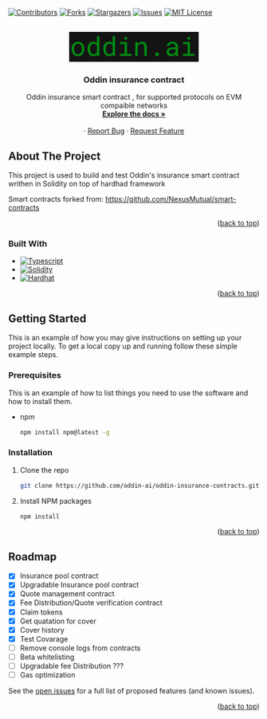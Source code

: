 <!-- PROJECT SHIELDS -->
[![Contributors][contributors-shield]][contributors-url]
[![Forks][forks-shield]][forks-url]
[![Stargazers][stars-shield]][stars-url]
[![Issues][issues-shield]][issues-url]
[![MIT License][license-shield]][license-url]

<!-- PROJECT LOGO -->
<br />
<div align="center">
  <a href="https://github.com/oddin-ai/oddin-insurance-contracts">
    <img src="images/logo.png" alt="Logo" width="260" height="60">
  </a>

<h3 align="center">Oddin insurance contract</h3>
  <p align="center">
    Oddin insurance smart contract , for supported protocols on EVM compaible networks
    <br />
    <a href="https://github.com/oddin-ai/oddin-insurance-contracts"><strong>Explore the docs »</strong></a>
    <br />
    <br />
    ·
    <a href="https://github.com/oddin-ai/oddin-insurance-contracts/issues">Report Bug</a>
    ·
    <a href="https://github.com/oddin-ai/oddin-insurance-contracts/issues">Request Feature</a>
  </p>
</div>

<!-- ABOUT THE PROJECT -->
## About The Project

This project is used to build and test Oddin's insurance smart contract writhen in Solidity on top of hardhad framework

Smart contracts forked from: https://github.com/NexusMutual/smart-contracts

<p align="right">(<a href="#top">back to top</a>)</p>

### Built With

* [![Typescript][Typescript]][Typescript-url]
* [![Solidity][Solidity]][Solidity-url]
* [![Hardhat][Hardhat]][Hardhat-url]

<p align="right">(<a href="#top">back to top</a>)</p>

<!-- GETTING STARTED -->
## Getting Started

This is an example of how you may give instructions on setting up your project locally.
To get a local copy up and running follow these simple example steps.

### Prerequisites

This is an example of how to list things you need to use the software and how to install them.
* npm
  ```sh
  npm install npm@latest -g
  ```

### Installation

1. Clone the repo
   ```sh
   git clone https://github.com/oddin-ai/oddin-insurance-contracts.git
   ```
2. Install NPM packages
   ```sh
   npm install
   ```

<p align="right">(<a href="#top">back to top</a>)</p>

<!-- ROADMAP -->
## Roadmap

- [x] Insurance pool contract
- [x] Upgradable Insurance pool contract
- [x] Quote management contract
- [x] Fee Distribution/Quote verification contract
- [x] Claim tokens
- [x] Get quatation for cover
- [x] Cover history
- [x] Test Covarage
- [ ] Remove console logs from contracts
- [ ] Beta whitelisting
- [ ] Upgradable fee Distribution ???
- [ ] Gas optimization

See the [open issues](https://github.com/oddin-ai/oddin-insurance-contracts/issues) for a full list of proposed features (and known issues).

<p align="right">(<a href="#top">back to top</a>)</p>


<!-- MARKDOWN LINKS & IMAGES -->
<!-- https://www.markdownguide.org/basic-syntax/#reference-style-links -->
[contributors-shield]: https://img.shields.io/github/contributors/oddin-ai/oddin-insurance-contracts.svg?style=for-the-badge
[contributors-url]: https://github.com/oddin-ai/oddin-insurance-contracts/graphs/contributors
[forks-shield]: https://img.shields.io/github/forks/oddin-ai/oddin-insurance-contracts.svg?style=for-the-badge
[forks-url]: https://github.com/oddin-ai/oddin-insurance-contracts/network/members
[stars-shield]: https://img.shields.io/github/stars/oddin-ai/oddin-insurance-contracts.svg?style=for-the-badge
[stars-url]: https://github.com/oddin-ai/oddin-insurance-contracts/stargazers
[issues-shield]: https://img.shields.io/github/issues/oddin-ai/oddin-insurance-contracts.svg?style=for-the-badge
[issues-url]: https://github.com/oddin-ai/oddin-insurance-contracts/issues
[license-shield]: https://img.shields.io/github/license/oddin-ai/oddin-insurance-contracts.svg?style=for-the-badge
[license-url]: https://github.com/oddin-ai/oddin-insurance-contracts/blob/master/LICENSE.txt

[Typescript]: https://img.shields.io/badge/typescript-3178C6?style=for-the-badge&logo=typescript&logoColor=white
[Typescript-url]: https://www.typescriptlang.org/
[Solidity]: https://img.shields.io/badge/solidity-363636?style=for-the-badge&logo=solidity&logoColor=white
[Solidity-url]: https://docs.soliditylang.org/en/v0.8.15/
[Hardhat]: https://img.shields.io/badge/Hardhat-35495E?style=for-the-badge
[Hardhat-url]: https://hardhat.org/